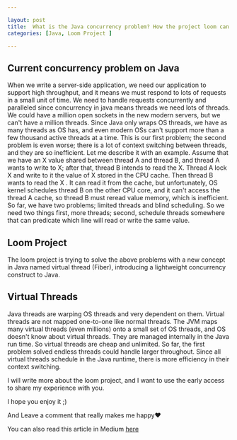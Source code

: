 ```yaml
---

layout: post 
title:  What is the Java concurrency problem? How the project loom can fix it?
categories: [Java, Loom Project ]

---
```


## Current concurrency problem on Java

When we write a server-side application, we need our application to support high throughput, and it means we must respond to lots of requests in a small unit of time. We need to handle requests concurrently and paralleled since concurrency in java means threads we need lots of threads. We could have a million open sockets in the new modern servers, but we can't have a million threads. Since Java only wraps OS threads, we have as many threads as OS has, and even modern OSs can't support more than a few thousand active threads at a time. This is our first problem; the second problem is even worse; there is a lot of context switching between threads, and they are so inefficient. Let me describe it with an example.
Assume that we have an X value shared between thread A and thread B, and thread A wants to write to X; after that, thread B intends to read the X. Thread A lock X and write to it the value of X stored in the CPU cache. Then thread B wants to read the X . It can read it from the cache, but unfortunately, OS kernel schedules thread B on the other CPU core, and it can't access the thread A cache, so thread B must reread value memory, which is inefficient. So far, we have two problems; limited threads and blind scheduling. So we need two things first, more threads; second, schedule threads somewhere that can predicate which line will read or write the same value.

## Loom Project
The loom project is trying to solve the above problems with a new concept in Java named virtual thread (Fiber), introducing a lightweight concurrency construct to Java.

## Virtual Threads
Java threads are warping OS threads and very dependent on them. Virtual threads are not mapped one-to-one like normal threads. The JVM maps many virtual threads (even millions) onto a small set of OS threads, and OS doesn't know about virtual threads. They are managed internally in the Java run time. So virtual threads are cheap and unlimited. So far, the first problem solved endless threads could handle larger throughout. Since all virtual threads schedule in the Java runtime, there is more efficiency in their context switching.

I will write more about the loom project, and I want to use the early access to share my experience with you.

I hope you enjoy it ;)

And Leave a comment that really makes me happy❤️

You can also read this article in Medium [here](https://mehranbehnam77.medium.com/what-is-the-java-concurrency-problem-258f1dbedb5b)

